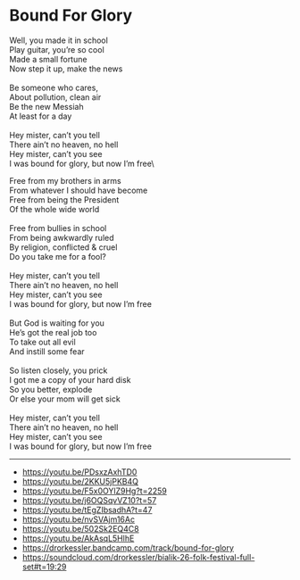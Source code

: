 # Bound For Glory

Well, you made it in school\
Play guitar, you’re so cool\
Made a small fortune\
Now step it up, make the news\
\
Be someone who cares,\
About pollution, clean air\
Be the new Messiah\
At least for a day\
\
Hey mister, can’t you tell\
There ain’t no heaven, no hell\
Hey mister, can’t you see\
I was bound for glory, but now I’m free\

Free from my brothers in arms\
From whatever I should have become\
Free from being the President\
Of the whole wide world\
\
Free from bullies in school\
From being awkwardly ruled\
By religion, conflicted & cruel\
Do you take me for a fool?\
\
Hey mister, can’t you tell\
There ain’t no heaven, no hell\
Hey mister, can’t you see\
I was bound for glory, but now I’m free\
\
But God is waiting for you\
He’s got the real job too\
To take out all evil\
And instill some fear\
\
So listen closely, you prick\
I got me a copy of your hard disk\
So you better, explode\
Or else your mom will get sick\
\
Hey mister, can’t you tell\
There ain’t no heaven, no hell\
Hey mister, can’t you see\
I was bound for glory, but now I’m free

---
- https://youtu.be/PDsxzAxhTD0
- https://youtu.be/2KKU5jPKB4Q
- https://youtu.be/F5x0OYlZ9Hg?t=2259
- https://youtu.be/j6OQSqvVZ10?t=57
- https://youtu.be/tEgZIbsadhA?t=47
- https://youtu.be/nvSVAjm16Ac
- https://youtu.be/502Sk2EQ4C8
- https://youtu.be/AkAsqL5HlhE
- https://drorkessler.bandcamp.com/track/bound-for-glory
- https://soundcloud.com/drorkessler/bialik-26-folk-festival-full-set#t=19:29
